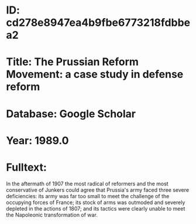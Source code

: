 # ID: cd278e8947ea4b9fbe6773218fdbbea2
# Title: The Prussian Reform Movement: a case study in defense reform
# Database: Google Scholar
# Year: 1989.0
# Fulltext:
In the aftermath of 1907 the most radical of reformers and the most conservative of Junkers could agree that Prussia's army faced three severe deficiencies: its army was far too small to meet the challenge of the occupying forces of France; its stock of arms was outmoded and severely depleted in the actions of 1807; and its tactics were clearly unable to meet the Napoleonic transformation of war.